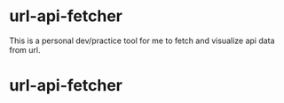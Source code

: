 # url-api-fetcher
This is a personal dev/practice tool for me to fetch and visualize api data from url.
# url-api-fetcher
